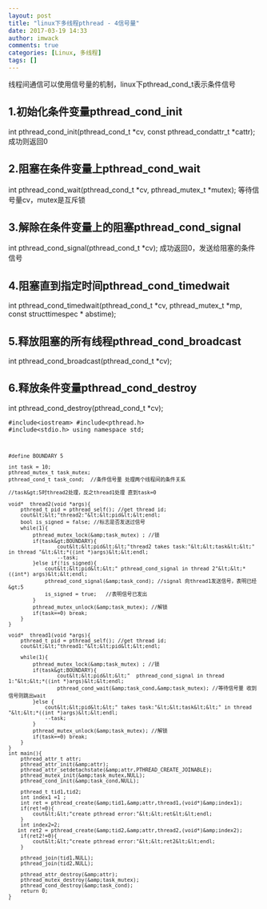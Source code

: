 ```yaml
---
layout: post
title: "linux下多线程pthread - 4信号量"
date: 2017-03-19 14:33
author: imwack
comments: true
categories: [Linux, 多线程]
tags: []
---
```

线程间通信可以使用信号量的机制，linux下pthread_cond_t表示条件信号


## 1.初始化条件变量pthread_cond_init


int pthread_cond_init(pthread_cond_t *cv, const pthread_condattr_t *cattr); 成功则返回0


## 2.阻塞在条件变量上pthread_cond_wait


int pthread_cond_wait(pthread_cond_t *cv, pthread_mutex_t *mutex); 等待信号量cv，mutex是互斥锁


## 3.解除在条件变量上的阻塞pthread_cond_signal


int pthread_cond_signal(pthread_cond_t *cv); 成功返回0，发送给阻塞的条件信号


## 4.阻塞直到指定时间pthread_cond_timedwait


int pthread_cond_timedwait(pthread_cond_t *cv, pthread_mutex_t *mp, const structtimespec * abstime);


## 5.释放阻塞的所有线程pthread_cond_broadcast


int pthread_cond_broadcast(pthread_cond_t *cv);


## 6.释放条件变量pthread_cond_destroy


int pthread_cond_destroy(pthread_cond_t *cv);


<code class="">#include&lt;iostream&gt;
    #include&lt;pthread.h&gt;
    #include&lt;stdio.h&gt;
    using namespace std;
    
    #define BOUNDARY 5
    
    int task = 10;
    pthread_mutex_t task_mutex;
    pthread_cond_t task_cond;  //条件信号量 处理两个线程间的条件关系
    
    //task&gt;5时thread2处理，反之thread1处理 直到task=0
    
    void*  thread2(void *args){
        pthread_t pid = pthread_self(); //get thread id;
        cout&lt;&lt;"thread2:"&lt;&lt;pid&lt;&lt;endl;
        bool is_signed = false; //标志是否发送过信号
        while(1){
            pthread_mutex_lock(&amp;task_mutex) ; //锁
            if(task&gt;BOUNDARY){
                    cout&lt;&lt;pid&lt;&lt;"thread2 takes task:"&lt;&lt;task&lt;&lt;" in thread "&lt;&lt;*((int *)args)&lt;&lt;endl;
                    --task;
            }else if(!is_signed){
                cout&lt;&lt;pid&lt;&lt;" pthread_cond_signal in thread 2"&lt;&lt;*((int*) args)&lt;&lt;endl;
                pthread_cond_signal(&amp;task_cond); //signal 向thread1发送信号，表明已经&gt;5
                is_signed = true;   //表明信号已发出
            }
            pthread_mutex_unlock(&amp;task_mutex); //解锁
            if(task==0) break;
        }
    }
    
    void*  thread1(void *args){
        pthread_t pid = pthread_self(); //get thread id;
        cout&lt;&lt;"thread1:"&lt;&lt;pid&lt;&lt;endl;
    
        while(1){
            pthread_mutex_lock(&amp;task_mutex) ; //锁
            if(task&gt;BOUNDARY){
                    cout&lt;&lt;pid&lt;&lt;"  pthread_cond_signal in thread 1:"&lt;&lt;*((int *)args)&lt;&lt;endl;
                    pthread_cond_wait(&amp;task_cond,&amp;task_mutex); //等待信号量 收到信号则跳出wait
            }else {
                cout&lt;&lt;pid&lt;&lt;" takes task:"&lt;&lt;task&lt;&lt;" in thread "&lt;&lt;*((int *)args)&lt;&lt;endl;
                --task;
            }
            pthread_mutex_unlock(&amp;task_mutex); //解锁
            if(task==0) break;
        }
    }
    int main(){
        pthread_attr_t attr;
        pthread_attr_init(&amp;attr);
        pthread_attr_setdetachstate(&amp;attr,PTHREAD_CREATE_JOINABLE);
        pthread_mutex_init(&amp;task_mutex,NULL);
        pthread_cond_init(&amp;task_cond,NULL);
    
        pthread_t tid1,tid2;
        int index1 =1 ;
        int ret = pthread_create(&amp;tid1,&amp;attr,thread1,(void*)&amp;index1);
        if(ret!=0){
            cout&lt;&lt;"create pthread error:"&lt;&lt;ret&lt;&lt;endl;
        }
        int index2=2;
       int ret2 = pthread_create(&amp;tid2,&amp;attr,thread2,(void*)&amp;index2);
        if(ret2!=0){
            cout&lt;&lt;"create pthread error:"&lt;&lt;ret2&lt;&lt;endl;
        }
    
        pthread_join(tid1,NULL);
        pthread_join(tid2,NULL);
    
        pthread_attr_destroy(&amp;attr);
        pthread_mutex_destroy(&amp;task_mutex);
        pthread_cond_destroy(&amp;task_cond);
        return 0;
    }
    `

&nbsp;
